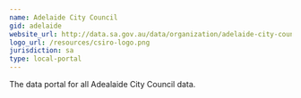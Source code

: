 ```yaml
---
name: Adelaide City Council
gid: adelaide
website_url: http://data.sa.gov.au/data/organization/adelaide-city-council
logo_url: /resources/csiro-logo.png
jurisdiction: sa
type: local-portal
---
```


The data portal for all Adealaide City Council data.